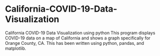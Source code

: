 # California-COVID-19-Data-Visualization
California COVID-19 Data Visualization using python
This program displays COVID-19 data on a map of California and shows a graph specifically for Orange County, CA.
This has been written using python, pandas, and matplotlib.
